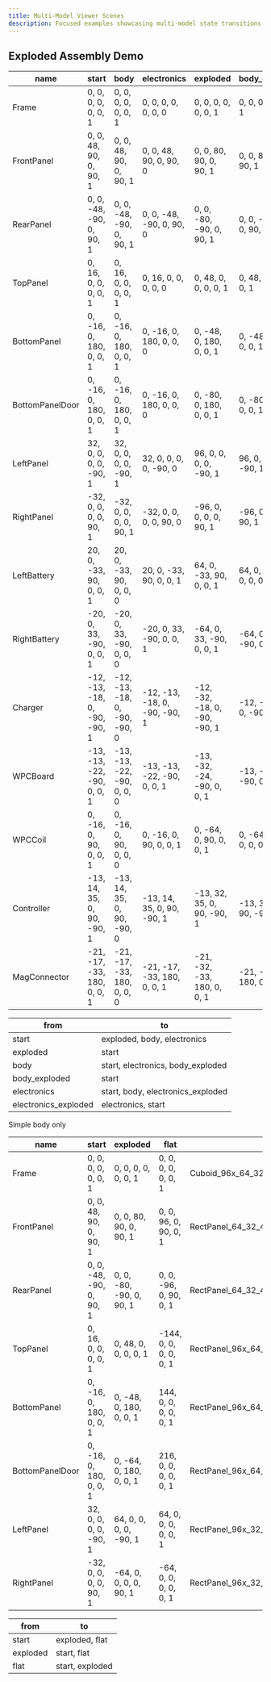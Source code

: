 ```yaml
---
title: Multi-Model Viewer Scenes
description: Focused examples showcasing multi-model state transitions using the ModelViewer component.
---
```


## Exploded Assembly Demo

<ModelViewer toolsEnabled={true} height={420} expandedHeight={620}>

| name           | start                          | body                           | electronics                    | exploded                     | body_exploded                 | electronics_exploded         | path                                              |
|-------         |----------------------          |----------------------          |----------------------          |----------------------        |----------------------         |----------------------        |---------------------------------------------------|
| Frame          | 0, 0, 0, 0, 0, 0, 1            | 0, 0, 0, 0, 0, 0, 1            | 0, 0, 0, 0, 0, 0, 0            | 0, 0, 0, 0, 0, 0, 1          | 0, 0, 0, 0, 0, 0, 1           | 0, 0, 0, 0, 0, 0, 0          | Cuboid_96x_64_32_4mm_Frame.3mf                    |
| FrontPanel     | 0, 0, 48, 90, 0, 90, 1         | 0, 0, 48, 90, 0, 90, 1         | 0, 0, 48, 90, 0, 90, 0         | 0, 0, 80, 90, 0, 90, 1       | 0, 0, 80, 90, 0, 90, 1        | 0, 0, 80, 90, 0, 90, 0       | RectPanel_64_32_4mm_1.3mf                         |
| RearPanel      | 0, 0, -48, -90, 0, 90, 1       | 0, 0, -48, -90, 0, 90, 1       | 0, 0, -48, -90, 0, 90, 0       | 0, 0, -80, -90, 0, 90, 1     | 0, 0, -80, -90, 0, 90, 1      | 0, 0, -80, -90, 0, 90, 0     | RectPanel_64_32_4mm_1.3mf                         |
| TopPanel       | 0, 16, 0, 0, 0, 0, 1           | 0, 16, 0, 0, 0, 0, 1           | 0, 16, 0, 0, 0, 0, 0           | 0, 48, 0, 0, 0, 0, 1         | 0, 48, 0, 0, 0, 0, 1          | 0, 48, 0, 0, 0, 0, 0         | RectPanel_96x_64_PcbMount_28_4mm.3mf              |
| BottomPanel    | 0, -16, 0, 180, 0, 0, 1        | 0, -16, 0, 180, 0, 0, 1        | 0, -16, 0, 180, 0, 0, 0        | 0, -48, 0, 180, 0, 0, 1      | 0, -48, 0, 180, 0, 0, 1       | 0, -48, 0, 180, 0, 0, 0      | RectPanel_96x_64_PcbMount_28_MagCon_4mm_.3mf      |
| BottomPanelDoor| 0, -16, 0, 180, 0, 0, 1        | 0, -16, 0, 180, 0, 0, 1        | 0, -16, 0, 180, 0, 0, 0        | 0, -80, 0, 180, 0, 0, 1      | 0, -80, 0, 180, 0, 0, 1       | 0, -80, 0, 180, 0, 0, 0      | RectPanel_96x_64_PcbMount_28_MagCon_4mm_WPCDoor.3mf |
| LeftPanel      | 32, 0, 0, 0, 0, -90, 1         | 32, 0, 0, 0, 0, -90, 1         | 32, 0, 0, 0, 0, -90, 0         | 96, 0, 0, 0, 0, -90, 1       | 96, 0, 0, 0, 0, -90, 1        | 96, 0, 0, 0, 0, -90, 0       | RectPanel_96x_32_Cell_18650_4mm_1.3mf             |
| RightPanel     | -32, 0, 0, 0, 0, 90, 1         | -32, 0, 0, 0, 0, 90, 1         | -32, 0, 0, 0, 0, 90, 0         | -96, 0, 0, 0, 0, 90, 1       | -96, 0, 0, 0, 0, 90, 1        | -96, 0, 0, 0, 0, 90, 0       | RectPanel_96x_32_Cell_18650_4mm_1.3mf             |
| LeftBattery    |  20, 0, -33, 90, 0, 0, 1       |  20, 0, -33, 90, 0, 0, 0       |  20, 0, -33, 90, 0, 0, 1       |  64, 0, -33, 90, 0, 0, 1     |  64, 0, -33, 90, 0, 0, 0      |  64, 0, -33, 90, 0, 0, 1     | 18650Li-IonCell_1.3mf                             |
| RightBattery   | -20, 0, 33, -90, 0, 0, 1       | -20, 0, 33, -90, 0, 0, 0       | -20, 0, 33, -90, 0, 0, 1       | -64, 0, 33, -90, 0, 0, 1     | -64, 0, 33, -90, 0, 0, 0      | -64, 0, 33, -90, 0, 0, 1     | 18650Li-IonCell_1.3mf                             |
| Charger        | -12, -13, -18, 0, -90, -90, 1  | -12, -13, -18, 0, -90, -90, 0  | -12, -13, -18, 0, -90, -90, 1  | -12, -32, -18, 0, -90, -90, 1| -12, -32, -18, 0, -90, -90, 0 | -12, -32, -18, 0, -90, -90, 1| SpokeCharger_lo.3mf   |
| WPCBoard       | -13, -13, -22, -90, 0, 0, 1    | -13, -13, -22, -90, 0, 0, 0    | -13, -13, -22, -90, 0, 0, 1    | -13, -32, -24, -90, 0, 0, 1  | -13, -32, -24, -90, 0, 0, 0   | -13, -32, -24, -90, 0, 0, 1  | SpokeWirelessPowerReceiver_lo.3mf   |
| WPCCoil        | 0, -16, 0, 90, 0, 0, 1         | 0, -16, 0, 90, 0, 0, 0         | 0, -16, 0, 90, 0, 0, 1         | 0, -64, 0, 90, 0, 0, 1       | 0, -64, 0, 90, 0, 0, 0        | 0, -64, 0, 90, 0, 0, 1       | Qi_Coil.3mf   |
| Controller     | -13, 14, 35, 0, 90, -90, 1     | -13, 14, 35, 0, 90, -90, 0     | -13, 14, 35, 0, 90, -90, 1     | -13, 32, 35, 0, 90, -90, 1   | -13, 32, 35, 0, 90, -90, 0    | -13, 32, 35, 0, 90, -90, 1   | SpokeControllerEsp32S3_lo.3mf   |
| MagConnector   | -21, -17, -33, 180, 0, 0, 1    | -21, -17, -33, 180, 0, 0, 0    | -21, -17, -33, 180, 0, 0, 1    | -21, -32, -33, 180, 0, 0, 1  | -21, -32, -33, 180, 0, 0, 0   | -21, -32, -33, 180, 0, 0, 1  | MagneticConnector8mm.3mf   |

| from     | to       |
|--------  |----------|
| start    | exploded, body, electronics |
| exploded | start  |
| body     | start, electronics, body_exploded |
| body_exploded | start  |
| electronics | start, body, electronics_exploded |
| electronics_exploded | electronics, start |


</ModelViewer>

Simple body only

<ModelViewer toolsEnabled={true} height={420} expandedHeight={620}>

| name           | start                    | exploded                 | flat                 | path                                              |
|-------         |----------------------    |----------------------    |----------------------|---------------------------------------------------|
| Frame          | 0, 0, 0, 0, 0, 0, 1      | 0, 0, 0, 0, 0, 0, 1      |    0, 0, 0, 0, 0, 0, 1      | Cuboid_96x_64_32_4mm_Frame.3mf                    |
| FrontPanel     | 0, 0, 48, 90, 0, 90, 1   | 0, 0, 80, 90, 0, 90, 1   |    0, 0,  96, 0,  90, 0, 1  | RectPanel_64_32_4mm_1.3mf                         |
| RearPanel      | 0, 0, -48, -90, 0, 90, 1 | 0, 0, -80, -90, 0, 90, 1 |    0, 0, -96, 0,  90, 0, 1  | RectPanel_64_32_4mm_1.3mf                         |
| TopPanel       | 0, 16, 0, 0, 0, 0, 1     | 0, 48, 0, 0, 0, 0, 1     | -144, 0, 0, 0, 0, 0, 1  | RectPanel_96x_64_PcbMount_28_4mm.3mf              |
| BottomPanel    | 0, -16, 0, 180, 0, 0, 1  | 0, -48, 0, 180, 0, 0, 1  |  144, 0, 0, 0, 0, 0, 1  | RectPanel_96x_64_PcbMount_28_MagCon_4mm_.3mf      |
| BottomPanelDoor| 0, -16, 0, 180, 0, 0, 1  | 0, -64, 0, 180, 0, 0, 1  |  216, 0, 0, 0, 0, 0, 1  | RectPanel_96x_64_PcbMount_28_MagCon_4mm_WPCDoor.3mf |
| LeftPanel      | 32, 0, 0, 0, 0, -90, 1   | 64, 0, 0, 0, 0, -90, 1   |   64, 0, 0, 0, 0, 0, 1  | RectPanel_96x_32_Cell_18650_4mm_1.3mf             |
| RightPanel     | -32, 0, 0, 0, 0, 90, 1   | -64, 0, 0, 0, 0, 90, 1   |  -64, 0, 0, 0, 0, 0, 1  | RectPanel_96x_32_Cell_18650_4mm_1.3mf             |

| from     | to       |
|--------  |----------|
| start    | exploded, flat  |
| exploded | start, flat     |
| flat     | start, exploded |

</ModelViewer>
